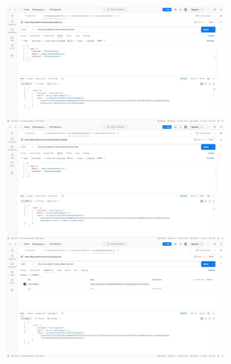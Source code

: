![Шаг 1: Регистрация](5330190917442857010.jpg)
![Шаг 2: Аутентификация](5330190917442857012.jpg)
![Шаг 3: Запрос данных юзера](5332529028919322995.jpg)
